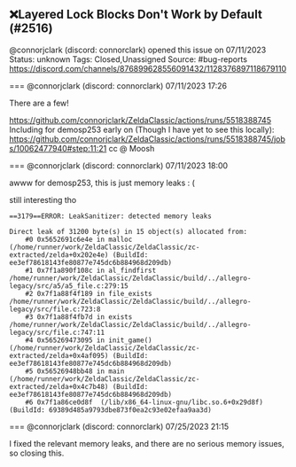 ## ❌Layered Lock Blocks Don't Work by Default (#2516)
@connorjclark (discord: connorclark) opened this issue on 07/11/2023
Status: unknown
Tags: Closed,Unassigned
Source: #bug-reports https://discord.com/channels/876899628556091432/1128376897118679110


=== @connorjclark (discord: connorclark) 07/11/2023 17:26

There are a few!

https://github.com/connorjclark/ZeldaClassic/actions/runs/5518388745
Including for demosp253 early on (Though I have yet to see this locally): https://github.com/connorjclark/ZeldaClassic/actions/runs/5518388745/jobs/10062477940#step:11:21 cc @ Moosh

=== @connorjclark (discord: connorclark) 07/11/2023 18:00

awww for demosp253, this is just memory leaks : (

still interesting tho

```
==3179==ERROR: LeakSanitizer: detected memory leaks

Direct leak of 31200 byte(s) in 15 object(s) allocated from:
    #0 0x5652691c6e4e in malloc (/home/runner/work/ZeldaClassic/ZeldaClassic/zc-extracted/zelda+0x202e4e) (BuildId: ee3ef78618143fe80877e745dc6b884968d209db)
    #1 0x7f1a890f108c in al_findfirst /home/runner/work/ZeldaClassic/ZeldaClassic/build/../allegro-legacy/src/a5/a5_file.c:279:15
    #2 0x7f1a88f4f189 in file_exists /home/runner/work/ZeldaClassic/ZeldaClassic/build/../allegro-legacy/src/file.c:723:8
    #3 0x7f1a88f4fb7d in exists /home/runner/work/ZeldaClassic/ZeldaClassic/build/../allegro-legacy/src/file.c:747:11
    #4 0x565269473095 in init_game() (/home/runner/work/ZeldaClassic/ZeldaClassic/zc-extracted/zelda+0x4af095) (BuildId: ee3ef78618143fe80877e745dc6b884968d209db)
    #5 0x56526948bb48 in main (/home/runner/work/ZeldaClassic/ZeldaClassic/zc-extracted/zelda+0x4c7b48) (BuildId: ee3ef78618143fe80877e745dc6b884968d209db)
    #6 0x7f1a86ce0d8f  (/lib/x86_64-linux-gnu/libc.so.6+0x29d8f) (BuildId: 69389d485a9793dbe873f0ea2c93e02efaa9aa3d)
```

=== @connorjclark (discord: connorclark) 07/25/2023 21:15

I fixed the relevant memory leaks, and there are no serious memory issues, so closing this.
